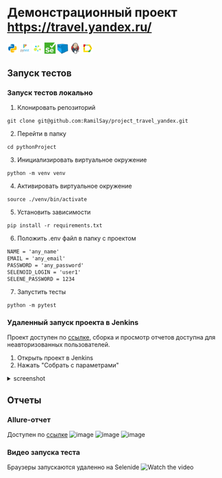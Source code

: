 # Демонстрационный проект https://travel.yandex.ru/

<code><img width="5%" title="Python" src="design/icons/python.png"></code>
<code><img width="5%" title="Pytest" src="design/icons/pytest.png"></code>
<code><img width="5%" title="Selene" src="design/icons/selene.png"></code>
<code><img width="5%" title="Selenium" src="design/icons/selenium.png"></code>
<code><img width="5%" title="Selenoid" src="design/icons/selenoid.png"></code>
<code><img width="5%" title="Jenkins" src="design/icons/jenkins.png"></code>
<code><img width="5%" title="Jenkins" src="design/icons/allure_Report.svg"></code>

## Запуск тестов
### Запуск тестов локально
1. Клонировать репозиторий
```
git clone git@github.com:RamilSay/project_travel_yandex.git
```
2. Перейти в папку
```
cd pythonProject
```
3. Инициализировать виртуальное окружение
```
python -m venv venv
```
4. Активировать виртуальное окружение
```
source ./venv/bin/activate
```
5. Установить зависимости
```
pip install -r requirements.txt
```
6. Положить .env файл в папку с проектом
```
NAME = 'any_name'
EMAIL = 'any_email'
PASSWORD = 'any_password'
SELENOID_LOGIN = 'user1'
SELENE_PASSWORD = 1234
```
7. Запустить тесты
```
python -m pytest
```
### Удаленный запуск проекта в Jenkins
Проект доступен по [ссылке](https://jenkins.autotests.cloud/job/C07-ramilsay-project_travel_yandex/), сборка и просмотр отчетов доступна для неавторизованных пользователей.
1. Открыть проект в Jenkins
2. Нажать "Собрать с параметрами"
<details><summary>screenshot</summary><img src=https://github.com/RamilSay/project_travel_yandex.git/design/icons/name></details>

## Отчеты

### Allure-отчет
Доступен по [ссылке](https://jenkins.autotests.cloud/job/C07-ramilsay-project_travel_yandex/16/allure/)
![image](https://github.com/RamilSay/project_travel_yandex.git/design/)
![image](https://github.com/RamilSay/project_travel_yandex.git/design/)
![image](https://github.com/RamilSay/project_travel_yandex.git/design/)
### Видео запуска теста
Браузеры запускаются удаленно на Selenide
![Watch the video](design/gif/test_video.gif)

